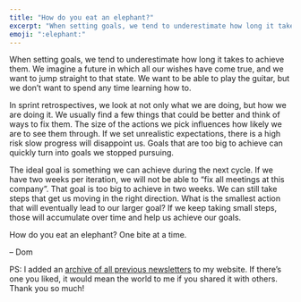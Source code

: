 ```yaml
---
title: "How do you eat an elephant?"
excerpt: "When setting goals, we tend to underestimate how long it takes to achieve them."
emoji: ":elephant:"
---
```

When setting goals, we tend to underestimate how long it takes to achieve them. We imagine a future in which all our wishes have come true, and we want to jump straight to that state. We want to be able to play the guitar, but we don’t want to spend any time learning how to.

In sprint retrospectives, we look at not only what we are doing, but how we are doing it. We usually find a few things that could be better and think of ways to fix them. The size of the actions we pick influences how likely we are to see them through. If we set unrealistic expectations, there is a high risk slow progress will disappoint us. Goals that are too big to achieve can quickly turn into goals we stopped pursuing.

The ideal goal is something we can achieve during the next cycle. If we have two weeks per iteration, we will not be able to “fix all meetings at this company”. That goal is too big to achieve in two weeks. We can still take steps that get us moving in the right direction. What is the smallest action that will eventually lead to our larger goal? If we keep taking small steps, those will accumulate over time and help us achieve our goals.

How do you eat an elephant? One bite at a time.

– Dom

PS: I added an [archive of all previous newsletters](/newsletter/archive/) to my website. If there’s one you liked, it would mean the world to me if you shared it with others. Thank you so much!
